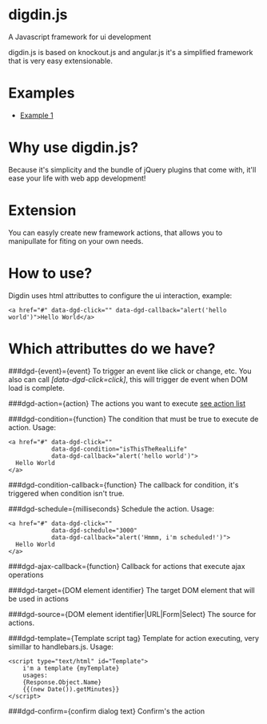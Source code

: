digdin.js
=========

A Javascript framework for ui development


digdin.js is based on knockout.js and angular.js it's a simplified framework that is very easy extensionable.

Examples
========

- [Example 1](http://gypsolutions.com.br/digdin/examples/)

Why use digdin.js?
==================
Because it's simplicity and the bundle of jQuery plugins that come with, it'll ease your life with web app development!


Extension
=========
You can easyly create new framework actions, that allows you to manipullate for fiting on your own needs.

How to use?
===========
Digdin uses html attributtes to configure the ui interaction, example:


    <a href="#" data-dgd-click="" data-dgd-callback="alert('hello world')">Hello World</a>

Which attributtes do we have?
=============================
###dgd-{event}={event}
To trigger an event like click or change, etc. You also can call *[data-dgd-click=click]*, this will trigger de event when DOM load is complete.

###dgd-action={action}
The actions you want to execute [see action list](#)

###dgd-condition={function}
The condition that must be true to execute de action.
Usage:
    
    <a href="#" data-dgd-click="" 
                data-dgd-condition="isThisTheRealLife" 
                data-dgd-callback="alert('hello world')">
      Hello World
    </a>
    

###dgd-condition-callback={function}
The callback for condition, it's triggered when condition isn't true.


###dgd-schedule={milliseconds}
Schedule the action.
Usage:


    <a href="#" data-dgd-click="" 
                data-dgd-schedule="3000" 
                data-dgd-callback="alert('Hmmm, i'm scheduled!')">
      Hello World
    </a>
    
###dgd-ajax-callback={function}
Callback for actions that execute ajax operations

###dgd-target={DOM element identifier}
The target DOM element that will be used in actions

###dgd-source={DOM element identifier|URL|Form|Select}
The source for actions.

###dgd-template={Template script tag}
Template for action executing, very simillar to handlebars.js.
Usage:
    
    <script type="text/html" id="Template">
        i'm a template {myTemplate}
        usages:
        {Response.Object.Name}
        {{(new Date()).getMinutes}}
    </script>
    
###dgd-confirm={confirm dialog text}
Confirm's the action

